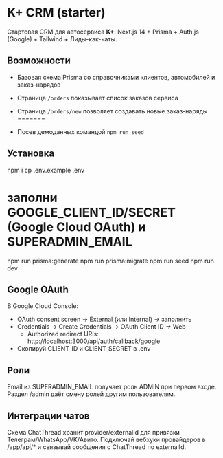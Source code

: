 # K+ CRM (starter)
Стартовая CRM для автосервиса **K+**: Next.js 14 + Prisma + Auth.js (Google) + Tailwind + Лиды-как-чаты.

## Возможности
- Базовая схема Prisma со справочниками клиентов, автомобилей и заказ-нарядов
- Страница `/orders` показывает список заказов сервиса

- Страница `/orders/new` позволяет создавать новые заказ-наряды
=======

- Посев демоданных командой `npm run seed`

## Установка
npm i
cp .env.example .env
# заполни GOOGLE_CLIENT_ID/SECRET (Google Cloud OAuth) и SUPERADMIN_EMAIL
npm run prisma:generate
npm run prisma:migrate
npm run seed
npm run dev

## Google OAuth
В Google Cloud Console:
- OAuth consent screen → External (или Internal) → заполнить
- Credentials → Create Credentials → OAuth Client ID → Web
  - Authorized redirect URIs: http://localhost:3000/api/auth/callback/google
- Скопируй CLIENT_ID и CLIENT_SECRET в .env

## Роли
Email из SUPERADMIN_EMAIL получает роль ADMIN при первом входе. Раздел /admin даёт смену ролей другим пользователям.

## Интеграции чатов
Схема ChatThread хранит provider/externalId для привязки Телеграм/WhatsApp/VK/Авито. Подключай вебхуки провайдеров в /app/api/* и связывай сообщения с ChatThread по externalId.
